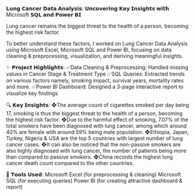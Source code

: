 𝗟𝘂𝗻𝗴 𝗖𝗮𝗻𝗰𝗲𝗿 𝗗𝗮𝘁𝗮 𝗔𝗻𝗮𝗹𝘆𝘀𝗶𝘀: 𝗨𝗻𝗰𝗼𝘃𝗲𝗿𝗶𝗻𝗴 𝗞𝗲𝘆 𝗜𝗻𝘀𝗶𝗴𝗵𝘁𝘀 𝘄𝗶𝘁𝗵 Microsoft 𝗦𝗤𝗟 𝗮𝗻𝗱 𝗣𝗼𝘄𝗲𝗿 𝗕𝗜

Lung cancer remains the biggest threat to the health of a person, becoming the highest risk factor.

To better understand these factors, I worked on Lung Cancer Data Analysis using Microsoft Excel, Microsoft SQL and Power BI, focusing on data cleaning & preprocessing, visualization, and deriving meaningful insights.

✨ 𝗣𝗿𝗼𝗷𝗲𝗰𝘁 𝗛𝗶𝗴𝗵𝗹𝗶𝗴𝗵𝘁𝘀:
✅Data Cleaning & Preprocessing: Handled missing values in Cancer Stage & Treatment Type
✅SQL Queries: Extracted trends on various factors namely, smoking impact, survival years, mortality rates and more.
✅Power BI Dashboard: Designed a 3-page interactive report to visualize key findings

🔍 𝗞𝗲𝘆 𝗜𝗻𝘀𝗶𝗴𝗵𝘁𝘀:
❖The average count of cigarettes smoked per day being 17, smoking is thus the biggest threat to the health of a person, becoming the highest risk factor.
❖Due to the harmful effect of smoking, 7.07% of the total smokers have been diagnosed with lung cancer, among which around 40% are female with around 59% being male population.
❖Ethiopia, Japan, Turkey, Nigeria & USA are the top 5 countries with largest number of lung cancer cases.
❖It can also be noticed that the non-passive smokers are also highly diagnosed with lung cancer, the number of patients being more than compared to passive smokers.
❖China records the highest lung cancer death count compared to the other countries.

🔧 𝗧𝗼𝗼𝗹𝘀 𝗨𝘀𝗲𝗱:
Microsoft Excel (for preprocessing & cleaning)
Microsoft SQL (for executing queries)
Power BI (for creating attractive dashboard & report)
